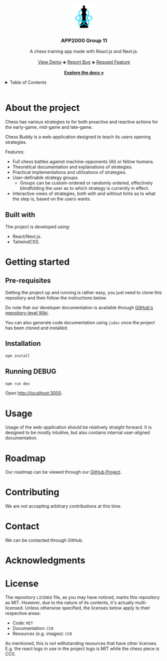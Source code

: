 <!-- Listen, I know align=center is basically deprecated, but it's GitHub. You use what you can, because there's not a lot of that going around. -->
<div align="center">
	<img src="./public/logo.svg" alt="Logo" width="80" height="80">
	<h3 align="center">APP2000 Group 11</h3>
	<p align="center">
		A chess training app made with React.js and Next.js.
		<br><br>
		<a href="https://a2g11.vercel.app">View Demo</a>
		◈
		<a href="https://github.com/frigvid/app2000-gruppe11/issues/new?assignees=&labels=bug&projects=&template=bug-report.yml&title=bug%3A+">Report Bug</a>
		◈
		<a href="https://github.com/frigvid/app2000-gruppe11/issues/new?assignees=&labels=needs+triage%2Cenhancement&projects=&template=feature-request.yml&title=feature%3A+">Request Feature</a>
		<br><br>
		<a href="docs/README.md"><strong>Explore the docs »</strong></a>
	</p>
</div>

<details>
<summary>Table of Contents</summary>

* [About The Project](#about-the-project)
	* [Built With](#built-with)
* [Getting Started](#getting-started)
	* [Prerequisites](#prerequisites)
	* [Installation](#installation)
* [Usage](#usage)
* [Roadmap](#roadmap)
* [Contributing](#contributing)
* [Contact](#contact)
* [Acknowledgments](#acknowledgments)
* [License](#license)

</details>
<br>

# About the project
Chess has various strategies to for both proactive and reactive actions for the early-game, mid-game and late-game.

Chess Buddy is a web-application designed to teach its users opening strategies.

Features:
- Full chess battles against machine-opponents (AI) or fellow humans.
- Theoretical documentation and explanations of strategies.
- Practical implementations and utilizations of strategies.
- User-definable strategy groups.
    - Groups can be custom-ordered or randomly ordered, effectively blindfolding the user as to which strategy is currently in effect.
- Interactive views of strategies, both with and without hints as to what the step is, based on the users wants.

## Built with

The project is developed using:

- React/Next.js.
- TailwindCSS.

# Getting started
## Pre-requisites
Getting the project up and running is rather easy, you just need to clone this repository and then follow the instructions below.

Do note that our developer documentation is available through [GitHub's repository-level Wiki](https://github.com/frigvid/app2000-gruppe11/wiki).

You can also generate code documentation using `jsdoc` once the project has been cloned and installed.

## Installation

```bash
npm install
```

## Running DEBUG

```bash
npm run dev
```

Open [http://localhost:3000](http://localhost:3000).

# Usage

Usage of the web-application should be relatively straight forward. It is designed to be mostly intuitive, but also contains internal user-aligned documentation.

# Roadmap

Our roadmap can be viewed through our [GitHub Project](https://github.com/users/frigvid/projects/1).

# Contributing

We are not accepting arbitrary contributions at this time.

# Contact

We can be contacted through GitHub.

# Acknowledgments
# License

The repository `LICENSE` file, as you may have noticed, marks this repository as MIT. However, due to the nature of its contents, it's actually multi-licensed. Unless otherwise specified, the licenses below apply to their respective areas:

- Code: `MIT`
- Documentation: `CC0`
- Resources (e.g. images): `CC0`

As mentioned, this is not withstanding resources that have other licenses. E.g. the react logo in use in the project logo is MIT while the chess piece is CC0.
